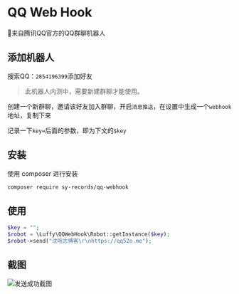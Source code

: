 # QQ Web Hook
🤖来自腾讯QQ官方的QQ群聊机器人


## 添加机器人

搜索QQ：`2854196399`添加好友

> 此机器人内测中，需要新建群聊才能使用。

创建一个新群聊，邀请该好友加入群聊，开启`消息推送`，在设置中生成一个`webhook`地址，复制下来

记录一下`key=`后面的参数，即为下文的`$key`

## 安装

使用 composer 进行安装

```bash
composer require sy-records/qq-webhook
```

## 使用

```php
$key = "";
$robot = \Luffy\QQWebHook\Robot::getInstance($key);
$robot->send("沈唁志博客\r\nhttps://qq52o.me");
```

## 截图

![发送成功截图](https://cdn.jsdelivr.net/gh/sy-records/qq-webhook/images/send-success.png)
